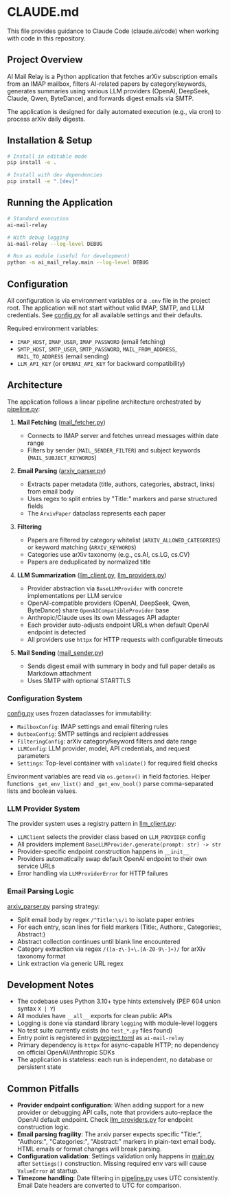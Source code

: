 # CLAUDE.md

This file provides guidance to Claude Code (claude.ai/code) when working with code in this repository.

## Project Overview

AI Mail Relay is a Python application that fetches arXiv subscription emails from an IMAP mailbox, filters AI-related papers by category/keywords, generates summaries using various LLM providers (OpenAI, DeepSeek, Claude, Qwen, ByteDance), and forwards digest emails via SMTP.

The application is designed for daily automated execution (e.g., via cron) to process arXiv daily digests.

## Installation & Setup

```bash
# Install in editable mode
pip install -e .

# Install with dev dependencies
pip install -e ".[dev]"
```

## Running the Application

```bash
# Standard execution
ai-mail-relay

# With debug logging
ai-mail-relay --log-level DEBUG

# Run as module (useful for development)
python -m ai_mail_relay.main --log-level DEBUG
```

## Configuration

All configuration is via environment variables or a `.env` file in the project root. The application will not start without valid IMAP, SMTP, and LLM credentials. See [config.py](src/ai_mail_relay/config.py) for all available settings and their defaults.

Required environment variables:
- `IMAP_HOST`, `IMAP_USER`, `IMAP_PASSWORD` (email fetching)
- `SMTP_HOST`, `SMTP_USER`, `SMTP_PASSWORD`, `MAIL_FROM_ADDRESS`, `MAIL_TO_ADDRESS` (email sending)
- `LLM_API_KEY` (or `OPENAI_API_KEY` for backward compatibility)

## Architecture

The application follows a linear pipeline architecture orchestrated by [pipeline.py](src/ai_mail_relay/pipeline.py):

1. **Mail Fetching** ([mail_fetcher.py](src/ai_mail_relay/mail_fetcher.py))
   - Connects to IMAP server and fetches unread messages within date range
   - Filters by sender (`MAIL_SENDER_FILTER`) and subject keywords (`MAIL_SUBJECT_KEYWORDS`)

2. **Email Parsing** ([arxiv_parser.py](src/ai_mail_relay/arxiv_parser.py))
   - Extracts paper metadata (title, authors, categories, abstract, links) from email body
   - Uses regex to split entries by "Title:" markers and parse structured fields
   - The `ArxivPaper` dataclass represents each paper

3. **Filtering**
   - Papers are filtered by category whitelist (`ARXIV_ALLOWED_CATEGORIES`) or keyword matching (`ARXIV_KEYWORDS`)
   - Categories use arXiv taxonomy (e.g., cs.AI, cs.LG, cs.CV)
   - Papers are deduplicated by normalized title

4. **LLM Summarization** ([llm_client.py](src/ai_mail_relay/llm_client.py), [llm_providers.py](src/ai_mail_relay/llm_providers.py))
   - Provider abstraction via `BaseLLMProvider` with concrete implementations per LLM service
   - OpenAI-compatible providers (OpenAI, DeepSeek, Qwen, ByteDance) share `OpenAICompatibleProvider` base
   - Anthropic/Claude uses its own Messages API adapter
   - Each provider auto-adjusts endpoint URLs when default OpenAI endpoint is detected
   - All providers use `httpx` for HTTP requests with configurable timeouts

5. **Mail Sending** ([mail_sender.py](src/ai_mail_relay/mail_sender.py))
   - Sends digest email with summary in body and full paper details as Markdown attachment
   - Uses SMTP with optional STARTTLS

### Configuration System

[config.py](src/ai_mail_relay/config.py) uses frozen dataclasses for immutability:
- `MailboxConfig`: IMAP settings and email filtering rules
- `OutboxConfig`: SMTP settings and recipient addresses
- `FilteringConfig`: arXiv category/keyword filters and date range
- `LLMConfig`: LLM provider, model, API credentials, and request parameters
- `Settings`: Top-level container with `validate()` for required field checks

Environment variables are read via `os.getenv()` in field factories. Helper functions `_get_env_list()` and `_get_env_bool()` parse comma-separated lists and boolean values.

### LLM Provider System

The provider system uses a registry pattern in [llm_client.py](src/ai_mail_relay/llm_client.py:28-34):
- `LLMClient` selects the provider class based on `LLM_PROVIDER` config
- All providers implement `BaseLLMProvider.generate(prompt: str) -> str`
- Provider-specific endpoint construction happens in `__init__`
- Providers automatically swap default OpenAI endpoint to their own service URLs
- Error handling via `LLMProviderError` for HTTP failures

### Email Parsing Logic

[arxiv_parser.py](src/ai_mail_relay/arxiv_parser.py) parsing strategy:
- Split email body by regex `/^Title:\s/i` to isolate paper entries
- For each entry, scan lines for field markers (Title:, Authors:, Categories:, Abstract:)
- Abstract collection continues until blank line encountered
- Category extraction via regex `/([a-z\-]+\.[A-Z0-9\-]+)/` for arXiv taxonomy format
- Link extraction via generic URL regex

## Development Notes

- The codebase uses Python 3.10+ type hints extensively (PEP 604 union syntax `X | Y`)
- All modules have `__all__` exports for clean public APIs
- Logging is done via standard library `logging` with module-level loggers
- No test suite currently exists (no `test_*.py` files found)
- Entry point is registered in [pyproject.toml](pyproject.toml:16) as `ai-mail-relay`
- Primary dependency is `httpx` for async-capable HTTP; no dependency on official OpenAI/Anthropic SDKs
- The application is stateless: each run is independent, no database or persistent state

## Common Pitfalls

- **Provider endpoint configuration**: When adding support for a new provider or debugging API calls, note that providers auto-replace the OpenAI default endpoint. Check [llm_providers.py](src/ai_mail_relay/llm_providers.py) for endpoint construction logic.
- **Email parsing fragility**: The arxiv parser expects specific "Title:", "Authors:", "Categories:", "Abstract:" markers in plain-text email body. HTML emails or format changes will break parsing.
- **Configuration validation**: Settings validation only happens in [main.py](src/ai_mail_relay/main.py:36) after `Settings()` construction. Missing required env vars will cause `ValueError` at startup.
- **Timezone handling**: Date filtering in [pipeline.py](src/ai_mail_relay/pipeline.py:102-118) uses UTC consistently. Email Date headers are converted to UTC for comparison.
